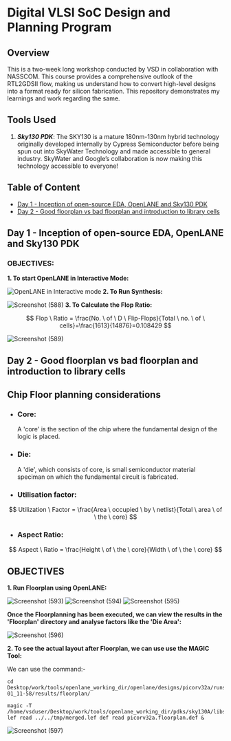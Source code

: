 # Digital VLSI SoC Design and Planning Program
## Overview
This is a two-week long workshop conducted by VSD in collaboration with NASSCOM. This course provides a comprehensive outlook of the RTL2GDSII flow, making us understand how to convert high-level designs into a format ready for silicon fabrication. This repository demonstrates my learnings and work regarding the same. 
## Tools Used
1. **_Sky130 PDK_**: The SKY130 is a mature 180nm-130nm hybrid technology originally developed internally by Cypress Semiconductor before being spun out into SkyWater Technology and made accessible to general industry. SkyWater and Google’s collaboration is now making this technology accessible to everyone!
## Table of Content
* [Day 1 - Inception of open-source EDA, OpenLANE and Sky130 PDK](#Day-1---Inception-of-open---source-EDA-,-OpenLANE-and-Sky130-PDK)
* [Day 2 - Good floorplan vs bad floorplan and introduction to library cells](#Day-2---Good-floorplan-vs-bad-floorplan-and-introduction-to-library-cells)
## Day 1 - Inception of open-source EDA, OpenLANE and Sky130 PDK
### OBJECTIVES:
**1. To start OpenLANE in Interactive Mode:**
   
   ![OpenLANE in Interactive mode](https://github.com/user-attachments/assets/42757203-6ae1-4684-86ed-9a4f344b5a19)
**2. To Run Synthesis:**
   
   ![Screenshot (588)](https://github.com/user-attachments/assets/d3cc703d-61c0-4e8a-a1d2-ac53e8d46fe4)
**3. To Calculate the Flop Ratio:**
   
   $$
   Flop \ Ratio = \frac{No. \ of \ D \ Flip-Flops}{Total \ no. \ of \ cells}=\frac{1613}{14876}=0.108429
   $$
 
   ![Screenshot (589)](https://github.com/user-attachments/assets/337462f1-7d34-4da7-8288-de02d24b6a15)

## Day 2 - Good floorplan vs bad floorplan and introduction to library cells
## Chip Floor planning considerations
* ### Core: 
  A 'core' is the section of the chip where the fundamental design of the logic is placed.
* ### Die:
  A 'die', which consists of core, is small semiconductor material speciman on which the fundamental circuit is fabricated. 
* ### Utilisation factor: 
$$
Utilization \ Factor = \frac{Area \ occupied \ by \ netlist}{Total \ area \ of \ the \ core}
$$
* ### Aspect Ratio: 
$$
Aspect \ Ratio = \frac{Height \ of \ the \ core}{Width \ of \ the \ core}
$$
## OBJECTIVES
**1. Run Floorplan using OpenLANE:**

![Screenshot (593)](https://github.com/user-attachments/assets/bc9ae883-b398-42b3-9773-8ac2ede57b11)
![Screenshot (594)](https://github.com/user-attachments/assets/38bdc5c4-ba50-412a-ab15-ded9a2e0208c)
![Screenshot (595)](https://github.com/user-attachments/assets/2fefac27-d65c-4d35-832f-0f7ca04347a8)

**Once the Floorplanning has been executed, we can view the results in the 'Floorplan' directory and analyse factors like the 'Die Area':**

![Screenshot (596)](https://github.com/user-attachments/assets/647cac8f-10c5-444f-92d9-222baebdd84b)

**2. To see the actual layout after Floorplan, we can use use the MAGIC Tool:**

We can use the command:-
```
cd Desktop/work/tools/openlane_working_dir/openlane/designs/picorv32a/runs/02-01_11-58/results/floorplan/
```
```
magic -T /home/vsduser/Desktop/work/tools/openlane_working_dir/pdks/sky130A/libs.tech/magic/sky130A.tech lef read ../../tmp/merged.lef def read picorv32a.floorplan.def &

```

![Screenshot (597)](https://github.com/user-attachments/assets/8384dc26-e72a-41d7-a0d4-2c17abeab2de)















 
  

   






